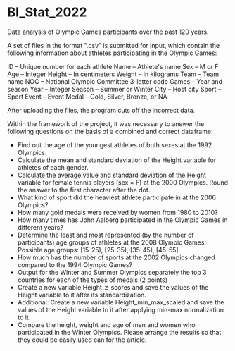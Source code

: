# BI_Stat_2022

Data analysis of Olympic Games participants over the past 120 years.

A set of files in the format ".csv" is submitted for input, which contain the following information about athletes participating in the Olympic Games:

ID – Unique number for each athlete
Name – Athlete's name
Sex – M or F
Age – Integer
Height – In centimeters
Weight – In kilograms
Team – Team name
NOC – National Olympic Committee 3-letter code
Games – Year and season
Year – Integer
Season – Summer or Winter
City – Host city
Sport – Sport
Event – Event
Medal – Gold, Silver, Bronze, or NA

After uploading the files, the program cuts off the incorrect data. 

Within the framework of the project, it was necessary to answer the following questions on the basis of a combined and correct dataframe:

- Find out the age of the youngest athletes of both sexes at the 1992 Olympics.
- Calculate the mean and standard deviation of the Height variable for athletes of each gender.
- Calculate the average value and standard deviation of the Height variable for female tennis players (sex = F) at the 2000 Olympics. Round the answer to the first character after the dot.
- What kind of sport did the heaviest athlete participate in at the 2006 Olympics?
- How many gold medals were received by women from 1980 to 2010? 
- How many times has John Aalberg participated in the Olympic Games in different years?
- Determine the least and most represented (by the number of participants) age groups of athletes at the 2008 Olympic Games. Possible age groups: [15-25), [25-35), [35-45), [45-55].
- How much has the number of sports at the 2002 Olympics changed compared to the 1994 Olympic Games?
- Output for the Winter and Summer Olympics separately the top 3 countries for each of the types of medals (2 points)
- Create a new variable Height_z_scores and save the values of the Height variable to it after its standardization.
- Additional: Create a new variable Height_min_max_scaled and save the values of the Height variable to it after applying min-max normalization to it.
- Compare the height, weight and age of men and women who participated in the Winter Olympics. Please arrange the results so that they could be easily used can for the article.

